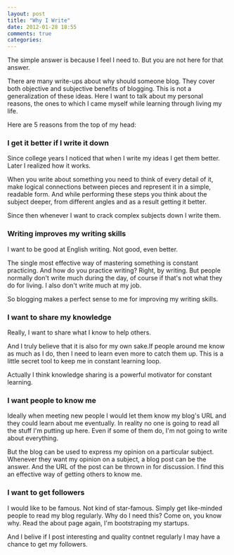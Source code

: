 ```yaml
---
layout: post
title: "Why I Write"
date: 2012-01-28 18:55
comments: true
categories: 
---
```


The simple answer is because I feel I need to. But you are not here for that answer.

There are many write-ups about why should someone blog. They cover both objective and subjective benefits of blogging. This is not a generalization of these ideas. Here I want to talk about my personal reasons, the ones to which I came myself while learning through living my life.

Here are 5 reasons from the top of my head:

### I get it better if I write it down
Since college years I noticed that when I write my ideas I get them better. Later I realized how it works.

When you write about something you need to think of every detail of it, make logical connections between pieces and represent it in a simple, readable form. And while performing these steps you think about the subject deeper, from different angles and as a result getting it better.

Since then whenever I want to crack complex subjects down I write them.

### Writing improves my writing skills
I want to be good at English writing. Not good, even better.

The single most effective way of mastering something is constant practicing. And how do you practice writing? Right, by writing. But people normally don't write much during the day, of course if that's not what they do for living. I also don't write much at my job.

So blogging makes a perfect sense to me for improving my writing skills.

### I want to share my knowledge
Really, I want to share what I know to help others.

And I truly believe that it is also for my own sake.If people around me know as much as I do, then I need to learn even more to catch them up. This is a little secret tool to keep me in constant learning loop. 

Actually I think knowledge sharing is a powerful motivator for constant learning.

### I want people to know me
Ideally when meeting new people I would let them know my blog's URL and they could learn about me eventually. In reality no one is going to read all the stuff I'm putting up here. Even if some of them do, I'm not going to write about everything.

But the blog can be used to express my opinion on a particular subject. Whenever they want my opinion on a subject, a blog post can be the answer. And the URL of the post can be thrown in for discussion. I find this an effective way of getting others to know me.

### I want to get followers
I would like to be famous. Not kind of star-famous. Simply get like-minded people to read my blog regularly. Why do I need this? Come on, you know why. Read the about page again, I'm bootstraping my startups.

And I belive if I post interesting and quality contnet regularly I may have a chance to get my followers.
